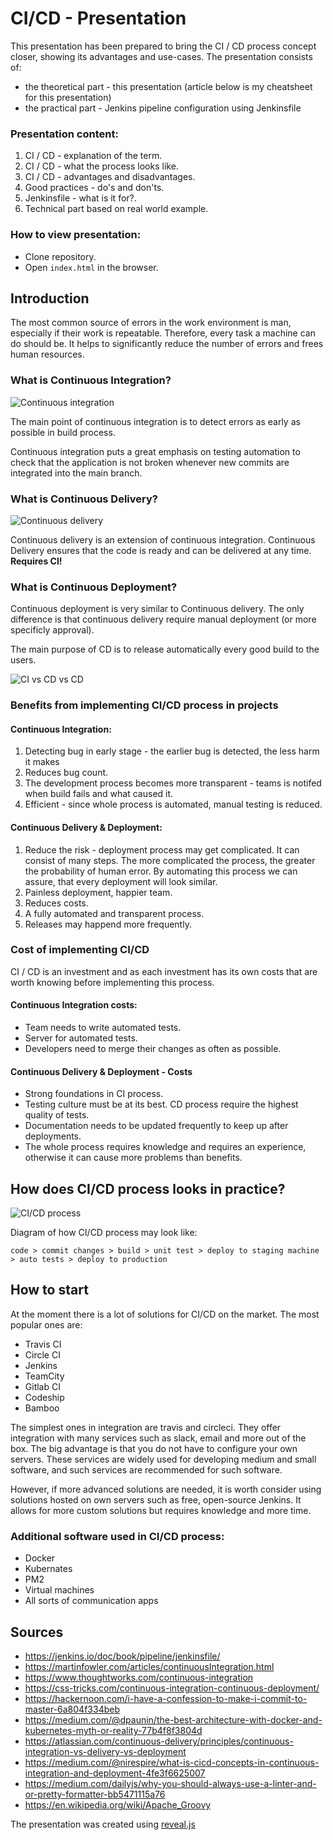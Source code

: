 # CI/CD - Presentation
This presentation has been prepared to bring the CI / CD process concept closer, showing its advantages and use-cases. The presentation consists of:
 - the theoretical part - this presentation (article below is my cheatsheet for this presentation)
 - the practical part - Jenkins pipeline configuration using Jenkinsfile

### Presentation content:
1. CI / CD - explanation of the term.
2. CI / CD - what the process looks like.
3. CI / CD - advantages and disadvantages.
4. Good practices - do's and don'ts.
5. Jenkinsfile - what is it for?.
6. Technical part based on real world example.

### How to view presentation:
- Clone repository.
- Open `index.html` in the browser.

## Introduction
The most common source of errors in the work environment is man,
especially if their work is repeatable. Therefore, every task a machine can do should be. It helps to significantly reduce the number of errors and frees human resources.

### What is Continuous Integration?
![Continuous integration](assets/continious-integration.png)

The main point of continuous integration is to detect errors as early as possible in build process.

Continuous integration puts a great emphasis on testing automation to check that the application is not broken whenever new commits are integrated into the main branch.

### What is Continuous Delivery?
![Continuous delivery](assets/press%20button.png)

Continuous delivery is an extension of continuous integration. Continuous Delivery ensures that the code is ready and can be delivered at any time. **Requires CI!**

### What is Continuous Deployment?
Continuous deployment is very similar to Continuous delivery. The only difference is that continuous delivery require manual deployment (or more specificly approval).

The main purpose of CD is to release automatically every good build to the users.

![CI vs CD vs CD](assets/CIvsCDvsCD.png)

### Benefits from implementing CI/CD process in projects

#### Continuous Integration:
1. Detecting bug in early stage - the earlier bug is detected, the less harm it makes
2. Reduces bug count.
3. The development process becomes more transparent - teams is notifed when build fails and what caused it.
4. Efficient - since whole process is automated, manual testing is reduced.

#### Continuous Delivery & Deployment:
1. Reduce the risk - deployment process may get complicated. It can consist of many steps. The more complicated the process, the greater the probability of human error. By automating this process we can assure, that every deployment will look similar.
2. Painless deployment, happier team.
3. Reduces costs.
4. A fully automated and transparent process.
5. Releases may happend more frequently.

### Cost of implementing CI/CD
CI / CD is an investment and as each investment has its own costs that are worth knowing before implementing this process.

#### Continuous Integration costs:
- Team needs to write automated tests.
- Server for automated tests.
- Developers need to merge their changes as often as possible.

#### Continuous Delivery & Deployment - Costs
- Strong foundations in CI process.
- Testing culture must be at its best. CD process require the highest quality of tests.
- Documentation needs to be updated frequently to keep up after deployments.
- The whole process requires knowledge and requires an experience, otherwise it can cause more problems than benefits.

## How does CI/CD process looks in practice?
![CI/CD process](assets/CI:CD%20big.png)

Diagram of how CI/CD process may look like:

```
code > commit changes > build > unit test > deploy to staging machine > auto tests > deploy to production
```

## How to start
At the moment there is a lot of solutions for CI/CD on the market. The most popular ones are:
- Travis CI
- Circle CI
- Jenkins
- TeamCity
- Gitlab CI
- Codeship
- Bamboo

The simplest ones in integration are travis and circleci. They offer integration with many services such as slack, email and more out of the box. The big advantage is that you do not have to configure your own servers. These services are widely used for developing medium and small software, and such services are recommended for such software.

However, if more advanced solutions are needed, it is worth consider using solutions hosted on own servers such as free, open-source Jenkins. It allows for more custom solutions but requires knowledge and more time.

### Additional software used in CI/CD process:
- Docker
- Kubernates
- PM2
- Virtual machines
- All sorts of communication apps

## Sources
- https://jenkins.io/doc/book/pipeline/jenkinsfile/
- https://martinfowler.com/articles/continuousIntegration.html
- https://www.thoughtworks.com/continuous-integration
- https://css-tricks.com/continuous-integration-continuous-deployment/
- https://hackernoon.com/i-have-a-confession-to-make-i-commit-to-master-6a804f334beb
- https://medium.com/@dpaunin/the-best-architecture-with-docker-and-kubernetes-myth-or-reality-77b4f8f3804d
- https://atlassian.com/continuous-delivery/principles/continuous-integration-vs-delivery-vs-deployment
- https://medium.com/@nirespire/what-is-cicd-concepts-in-continuous-integration-and-deployment-4fe3f6625007
- https://medium.com/dailyjs/why-you-should-always-use-a-linter-and-or-pretty-formatter-bb5471115a76
- https://en.wikipedia.org/wiki/Apache_Groovy

The presentation was created using [reveal.js](https://github.com/hakimel/reveal.js/)

